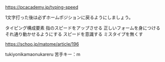https://pcacademy.jp/typing-speed

1文字打った後は必ずホームポジションに戻るようにしましょう。

タイピング構成要素
    指のスピードをアップさせる
        正しいフォームを身につける
        それ通り動かせるようにする
        スピードを意識する
    ミスタイプを無くす


https://schoo.jp/matome/article/196

tukiyonikamaonukareru
苦手キー：m


